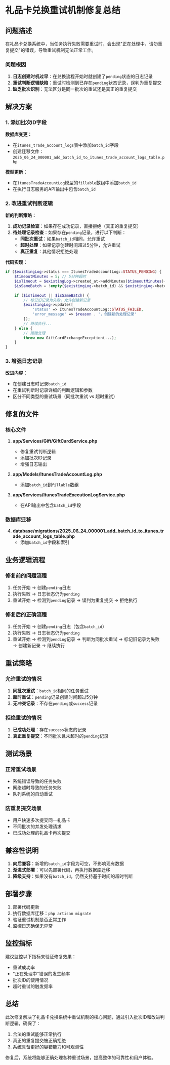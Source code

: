 # 礼品卡兑换重试机制修复总结

## 问题描述

在礼品卡兑换系统中，当任务执行失败需要重试时，会出现"正在处理中，请勿重复提交"的错误，导致重试机制无法正常工作。

### 问题根因

1. **日志创建时机过早**：在兑换流程开始时就创建了`pending`状态的日志记录
2. **重试判断逻辑缺陷**：重试时检测到已存在`pending`状态记录，误判为重复提交
3. **缺乏批次识别**：无法区分是同一批次的重试还是真正的重复提交

## 解决方案

### 1. 添加批次ID字段

**数据库变更：**
- 在`itunes_trade_account_logs`表中添加`batch_id`字段
- 创建迁移文件：`2025_06_24_000001_add_batch_id_to_itunes_trade_account_logs_table.php`

**模型更新：**
- 在`ItunesTradeAccountLog`模型的`fillable`数组中添加`batch_id`
- 在执行日志服务的API输出中包含`batch_id`

### 2. 改进重试判断逻辑

**新的判断策略：**
1. **成功记录检查**：如果存在成功记录，直接拒绝（真正的重复提交）
2. **待处理记录检查**：如果存在`pending`记录，进行以下判断：
   - **同批次重试**：如果`batch_id`相同，允许重试
   - **超时处理**：如果记录创建时间超过5分钟，允许重试
   - **真正重复**：其他情况拒绝处理

**代码实现：**
```php
if ($existingLog->status === ItunesTradeAccountLog::STATUS_PENDING) {
    $timeoutMinutes = 5; // 5分钟超时
    $isTimeout = $existingLog->created_at->addMinutes($timeoutMinutes)->isPast();
    $isSameBatch = !empty($existingLog->batch_id) && $existingLog->batch_id === $this->batchId;
    
    if ($isTimeout || $isSameBatch) {
        // 标记旧记录为失败，允许创建新记录
        $existingLog->update([
            'status' => ItunesTradeAccountLog::STATUS_FAILED,
            'error_message' => $reason . '，创建新的处理记录'
        ]);
        // 继续执行...
    } else {
        // 拒绝处理
        throw new GiftCardExchangeException(...);
    }
}
```

### 3. 增强日志记录

**改进内容：**
- 在创建日志时记录`batch_id`
- 在重试判断时记录详细的判断逻辑和参数
- 区分不同类型的重试场景（同批次重试 vs 超时重试）

## 修复的文件

### 核心文件
1. **app/Services/Gift/GiftCardService.php**
   - 修复重试判断逻辑
   - 添加批次ID记录
   - 增强日志输出

2. **app/Models/ItunesTradeAccountLog.php**
   - 添加`batch_id`到`fillable`数组

3. **app/Services/ItunesTradeExecutionLogService.php**
   - 在API输出中包含`batch_id`字段

### 数据库迁移
4. **database/migrations/2025_06_24_000001_add_batch_id_to_itunes_trade_account_logs_table.php**
   - 添加`batch_id`字段和索引

## 业务逻辑流程

### 修复前的问题流程
1. 任务开始 → 创建`pending`日志
2. 执行失败 → 日志状态仍为`pending`
3. 重试开始 → 检测到`pending`记录 → 误判为重复提交 → 拒绝执行

### 修复后的正确流程
1. 任务开始 → 创建`pending`日志（包含`batch_id`）
2. 执行失败 → 日志状态仍为`pending`
3. 重试开始 → 检测到`pending`记录 → 判断为同批次重试 → 标记旧记录为失败 → 创建新记录 → 继续执行

## 重试策略

### 允许重试的情况
1. **同批次重试**：`batch_id`相同的任务重试
2. **超时重试**：`pending`记录创建时间超过5分钟
3. **无冲突记录**：不存在`pending`或`success`记录

### 拒绝重试的情况
1. **已成功处理**：存在`success`状态的记录
2. **真正重复提交**：不同批次且未超时的`pending`记录

## 测试场景

### 正常重试场景
- 系统错误导致的任务失败
- 网络超时导致的任务失败
- 队列系统的自动重试

### 防重复提交场景
- 用户快速多次提交同一礼品卡
- 不同批次的并发处理请求
- 已成功处理的礼品卡再次提交

## 兼容性说明

1. **向后兼容**：新增的`batch_id`字段为可空，不影响现有数据
2. **渐进式部署**：可以先部署代码，再执行数据库迁移
3. **降级支持**：如果没有`batch_id`，仍然支持基于时间的超时判断

## 部署步骤

1. 部署代码更新
2. 执行数据库迁移：`php artisan migrate`
3. 验证重试机制是否正常工作
4. 监控日志确保无异常

## 监控指标

建议监控以下指标来验证修复效果：
- 重试成功率
- "正在处理中"错误的发生频率
- 批次ID的使用情况
- 超时重试的触发频率

## 总结

此次修复解决了礼品卡兑换系统中重试机制的核心问题，通过引入批次ID和改进判断逻辑，确保了：
1. 合法的重试能够正常执行
2. 真正的重复提交被正确拒绝
3. 系统具备更好的容错能力和可观测性

修复后，系统将能够正确处理各种重试场景，提高整体的可靠性和用户体验。 
